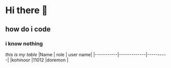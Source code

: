 # Hi there 👋
## how do i code
### i know nothing
*this is my table*
|Name       | role        | user name|
|-----------|-------------|----------|
|kohinoor   |11012        |doremon   |

